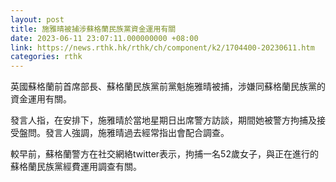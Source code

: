 ```yaml
---
layout: post
title: 施雅晴被捕涉蘇格蘭民族黨資金運用有關
date: 2023-06-11 23:07:11.000000000 +08:00
link: https://news.rthk.hk/rthk/ch/component/k2/1704400-20230611.htm
categories: rthk
---
```


英國蘇格蘭前首席部長、蘇格蘭民族黨前黨魁施雅晴被捕，涉嫌同蘇格蘭民族黨的資金運用有關。

發言人指，在安排下，施雅晴於當地星期日出席警方訪談，期間她被警方拘捕及接受盤問。發言人強調，施雅晴過去經常指出會配合調查。

較早前，蘇格蘭警方在社交網絡twitter表示，拘捕一名52歲女子，與正在進行的蘇格蘭民族黨經費運用調查有關。
